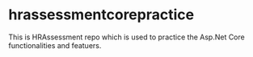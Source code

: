 # hrassessmentcorepractice
This is HRAssessment repo which is used to practice the Asp.Net Core functionalities and featuers.
